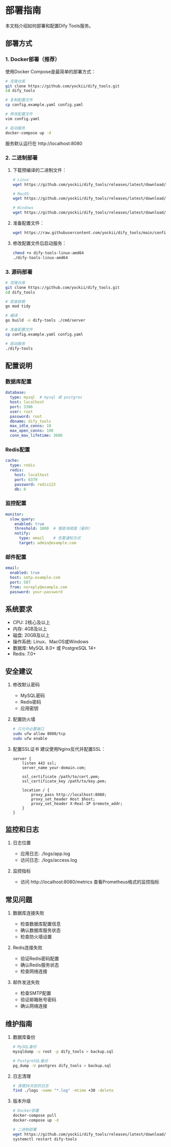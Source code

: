 # 部署指南

本文档介绍如何部署和配置Dify Tools服务。

## 部署方式

### 1. Docker部署（推荐）

使用Docker Compose是最简单的部署方式：

```bash
# 克隆仓库
git clone https://github.com/yockii/dify_tools.git
cd dify_tools

# 复制配置文件
cp config.example.yaml config.yaml

# 修改配置文件
vim config.yaml

# 启动服务
docker-compose up -d
```

服务默认运行在 http://localhost:8080

### 2. 二进制部署

1. 下载预编译的二进制文件：
   ```bash
   # Linux
   wget https://github.com/yockii/dify_tools/releases/latest/download/dify-tools-linux-amd64
   
   # MacOS
   wget https://github.com/yockii/dify_tools/releases/latest/download/dify-tools-darwin-amd64
   
   # Windows
   wget https://github.com/yockii/dify_tools/releases/latest/download/dify-tools-windows-amd64.exe
   ```

2. 准备配置文件：
   ```bash
   wget https://raw.githubusercontent.com/yockii/dify_tools/main/config.example.yaml -O config.yaml
   ```

3. 修改配置文件后启动服务：
   ```bash
   chmod +x dify-tools-linux-amd64
   ./dify-tools-linux-amd64
   ```

### 3. 源码部署

```bash
# 克隆仓库
git clone https://github.com/yockii/dify_tools.git
cd dify_tools

# 安装依赖
go mod tidy

# 编译
go build -o dify-tools ./cmd/server

# 准备配置文件
cp config.example.yaml config.yaml

# 启动服务
./dify-tools
```

## 配置说明

### 数据库配置

```yaml
database:
  type: mysql  # mysql 或 postgres
  host: localhost
  port: 3306
  user: root
  password: root
  dbname: dify_tools
  max_idle_conns: 10
  max_open_conns: 100
  conn_max_lifetime: 3600
```

### Redis配置

```yaml
cache:
  type: redis
  redis:
    host: localhost
    port: 6379
    password: redis123
    db: 0
```

### 监控配置

```yaml
monitor:
  slow_query:
    enabled: true
    threshold: 1000  # 慢查询阈值（毫秒）
    notify:
      type: email    # 告警通知方式
      target: admin@example.com
```

### 邮件配置

```yaml
email:
  enabled: true
  host: smtp.example.com
  port: 587
  from: noreply@example.com
  password: your-password
```

## 系统要求

- CPU: 2核心及以上
- 内存: 4GB及以上
- 磁盘: 20GB及以上
- 操作系统: Linux、MacOS或Windows
- 数据库: MySQL 8.0+ 或 PostgreSQL 14+
- Redis: 7.0+

## 安全建议

1. 修改默认密码
   - MySQL密码
   - Redis密码
   - 应用密钥

2. 配置防火墙
   ```bash
   # 只允许必要端口
   sudo ufw allow 8080/tcp
   sudo ufw enable
   ```

3. 配置SSL证书
   建议使用Nginx反代并配置SSL：

   ```nginx
   server {
       listen 443 ssl;
       server_name your-domain.com;

       ssl_certificate /path/to/cert.pem;
       ssl_certificate_key /path/to/key.pem;

       location / {
           proxy_pass http://localhost:8080;
           proxy_set_header Host $host;
           proxy_set_header X-Real-IP $remote_addr;
       }
   }
   ```

## 监控和日志

1. 日志位置
   - 应用日志: ./logs/app.log
   - 访问日志: ./logs/access.log

2. 监控指标
   - 访问 http://localhost:8080/metrics 查看Prometheus格式的监控指标

## 常见问题

1. 数据库连接失败
   - 检查数据库配置信息
   - 确认数据库服务状态
   - 检查防火墙设置

2. Redis连接失败
   - 验证Redis密码配置
   - 确认Redis服务状态
   - 检查网络连接

3. 邮件发送失败
   - 检查SMTP配置
   - 验证邮箱账号密码
   - 确认网络连接

## 维护指南

1. 数据库备份
   ```bash
   # MySQL备份
   mysqldump -u root -p dify_tools > backup.sql

   # PostgreSQL备份
   pg_dump -U postgres dify_tools > backup.sql
   ```

2. 日志清理
   ```bash
   # 清理30天前的日志
   find ./logs -name "*.log" -mtime +30 -delete
   ```

3. 版本升级
   ```bash
   # Docker部署
   docker-compose pull
   docker-compose up -d

   # 二进制部署
   wget https://github.com/yockii/dify_tools/releases/latest/download/dify-tools-linux-amd64
   systemctl restart dify-tools